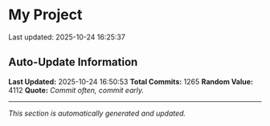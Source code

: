 # My Project


Last updated: 2025-10-24 16:25:37
























































































































































































































































































































































































































































































































































































































































































































































































































































































































































































































































































































































































































































































































































































































































































































































































































































































































## Auto-Update Information

**Last Updated:** 2025-10-24 16:50:53
**Total Commits:** 1265
**Random Value:** 4112
**Quote:** _Commit often, commit early._

---
_This section is automatically generated and updated._